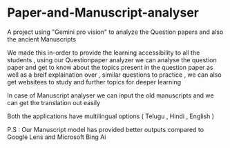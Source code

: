 # Paper-and-Manuscript-analyser
A project using "Gemini pro vision" to analyze the Question papers and also the ancient Manuscripts

We made this in-order to provide  the learning accessibility to all the students , using our Questionpaper analyzer we can analyse the question paper and get to know about the topics present in the question paper as well as a breif explaination over , similar questions to practice , we can also get websitees to study and further topics for deeper learning

In case of Manuscript analyser we can input the old manuscripts and we can get the translation out easily

Both the applications have multilingual options ( Telugu , Hindi , English )

P.S :
Our Manuscript model has provided better outputs compared to Google Lens and Microsoft Bing Ai
